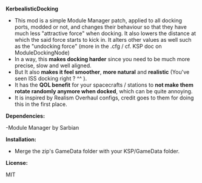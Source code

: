 **KerbealisticDocking**

- This mod is a simple Module Manager patch, applied to all docking ports, modded or not, and changes their behaviour so that they have much less  "attractive force" when docking. It also lowers the distance at which the said force starts to kick in. It alters other values as well such as the "undocking force" (more in the .cfg / cf. KSP doc on ModuleDockingNode)
- In a way, this **makes docking harder** since you need to be much more precise, slow and well aligned.
- But It also **makes it feel smoother**, **more natural** and **realistic** (You've seen ISS docking right ? ^^ ).
- It has the **QOL benefit** for your spacecrafts / stations to **not make them rotate randomly anymore when docked**, which can be quite annoying.
- It is inspired by Realism Overhaul configs, credit goes to them for doing this in the first place.
 

**Dependencies:**

-Module Manager by Sarbian


**Installation:**

- Merge the zip's GameData folder with your KSP/GameData folder.


**License:**

MIT
